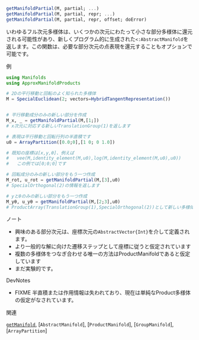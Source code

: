 ```julia
getManifoldPartial(M, partial; ...)
getManifoldPartial(M, partial, repr; ...)
getManifoldPartial(M, partial, repr, offset; doError)

```

いわゆるフル次元多様体は、いくつかの次元にわたって小さな部分多様体に還元される可能性があり、新しくプログラム的に生成された`<:AbstractManifold`を返します。この関数は、必要な部分次元の点表現を還元することもオプションで可能です。

例

```julia
using Manifolds
using ApproxManifoldProducts

# 2Dの平行移動と回転のよく知られた多様体
M = SpecialEuclidean(2; vectors=HybridTangentRepresentation())


# 平行移動成分のみの新しい部分を作成
M_x, _ = getManifoldPartial(M,[1;])
# x次元に対応する新しいTranslationGroup(1)を返します

# 表現は平行移動と回転行列の半直積です
u0 = ArrayPartition([0.0;0],[1 0; 0 1.0])

# 既知の座標は[x,y,θ]、例えば
#   vee(M,identity_element(M,u0),log(M,identity_element(M,u0),u0))
#   この例では[0;0;0]です

# 回転成分のみの新しい部分をもう一つ作成
M_rot, u_rot = getManifoldPartial(M,[3],u0)
# SpecialOrthogonal(2)の情報を返します

# yとθのみの新しい部分をもう一つ作成
M_yθ, u_yθ = getManifoldPartial(M,[2;3],u0)
# ProductArray(TranslationGroup(1),SpecialOrthogonal(2))として新しい多様体情報を返します
```

ノート

  * 興味のある部分次元は、座標次元の`AbstractVector{Int}`を介して定義されます。
  * より一般的な解に向けた遷移ステップとして座標に従うと仮定されています
  * 複数の多様体をつなぎ合わせる唯一の方法はProductManifoldであると仮定しています
  * まだ実験的です。

DevNotes

  * FIXME 半直積または作用情報は失われており、現在は単純なProduct多様体の仮定がなされています。

関連

[`getManifold`](@ref), [`AbstractManifold`], [`ProductManifold`], [`GroupManifold`], [`ArrayPartition`]
